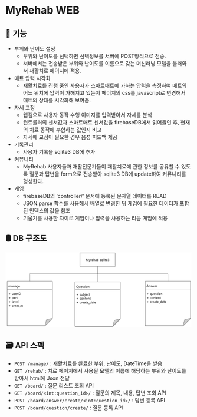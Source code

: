 # MyRehab WEB

## 🦾 기능

  - 부위와 난이도 설정 
    - 부위와 난이도를 선택하면 선택정보를 서버에 POST방식으로 전송. 
    - 서버에서는 전송받은 부위와 난이도를 이름으로 갖는 머신러닝 모델을 불러와서 재활치료 페이지에 적용.
  - 매트 압력 시각화 
    - 재활치료를 진행 중인 사용자가 스마트매트에 가하는 압력을 측정하여 매트의 어느 위치에 압력이 가해지고 있는지 페이지의 css를 javascript로 변경해서 매트의 상태를 시각화해 보여줌.
  - 자세 교정 
    - 웹캠으로 사용자 동작 수행 이미지를 입력받아서 자세를 분석
    - 컨트롤러의 센서값과 스마트매트 센서값을 firebaseDB에서 읽어들인 후, 현재의 치료 동작에 부합하는 값인지 비교
    - 자세에 교정이 필요한 경우 음성 피드백 제공
  - 기록관리
    - 사용자 기록을 sqlite3 DB에 추가
  - 커뮤니티 
    - MyRehab 사용자들과 재활전문가들이 재활치료에 관한 정보를 공유할 수 있도록 질문과 답변을 form으로 전송받아 sqlite3 DB에 update하여 커뮤니티를 형성한다.
  - 게임 
    - firebaseDB의 ‘controller/’ 문서에 등록된 문자열 데이터를 READ
    - JSON.parse 함수를 사용해서 배열로 변경한 뒤 게임에 필요한 데이터가 포함된 인덱스의 값을 참조
    - 기울기를 사용한 자이로 게임이나 압력을 사용하는 리듬 게임에 적용 

## 🛢 DB 구조도
![데이터베이스](./readmeImg/myrehab_sqlite.png)

## 🗃 API 스펙

+ ```POST /manage/``` : 재활치료를 완료한 부위, 난이도, DateTime을 받음
+ ```GET /rehab/``` : 치료 페이지에서 사용될 모델의 이름에 해당하는 부위와 난이도를 받아서 html에 Json 전달
+ ```GET /board/``` : 질문 리스트 조회 API
+ ```GET /board/<int:question_id>/``` : 질문의 제목, 내용, 답변 조회 API
+ ```POST /board/answer/create/<int:question_id>/``` : 답변 등록 API
+ ```POST /board/question/create/``` : 질문 등록 API
